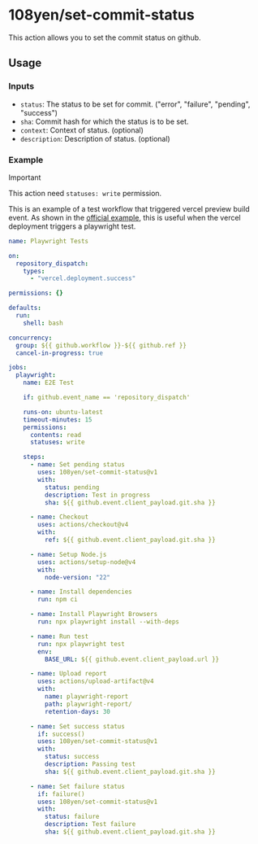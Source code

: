 # 108yen/set-commit-status

This action allows you to set the commit status on github.

## Usage

### Inputs

- `status`: The status to be set for commit. ("error", "failure", "pending", "success")
- `sha`: Commit hash for which the status is to be set.
- `context`: Context of status. (optional)
- `description`: Description of status. (optional)

### Example

> [!IMPORTANT]
> This action need `statuses: write` permission.

This is an example of a test workflow that triggered vercel preview build event.
As shown in the [official example](https://vercel.com/guides/how-can-i-run-end-to-end-tests-after-my-vercel-preview-deployment), this is useful when the vercel deployment triggers a playwright test.

```yml
name: Playwright Tests

on:
  repository_dispatch:
    types:
      - "vercel.deployment.success"

permissions: {}

defaults:
  run:
    shell: bash

concurrency:
  group: ${{ github.workflow }}-${{ github.ref }}
  cancel-in-progress: true

jobs:
  playwright:
    name: E2E Test

    if: github.event_name == 'repository_dispatch'

    runs-on: ubuntu-latest
    timeout-minutes: 15
    permissions:
      contents: read
      statuses: write

    steps:
      - name: Set pending status
        uses: 108yen/set-commit-status@v1
        with:
          status: pending
          description: Test in progress
          sha: ${{ github.event.client_payload.git.sha }}

      - name: Checkout
        uses: actions/checkout@v4
        with:
          ref: ${{ github.event.client_payload.git.sha }}

      - name: Setup Node.js
        uses: actions/setup-node@v4
        with:
          node-version: "22"

      - name: Install dependencies
        run: npm ci

      - name: Install Playwright Browsers
        run: npx playwright install --with-deps

      - name: Run test
        run: npx playwright test
        env:
          BASE_URL: ${{ github.event.client_payload.url }}

      - name: Upload report
        uses: actions/upload-artifact@v4
        with:
          name: playwright-report
          path: playwright-report/
          retention-days: 30

      - name: Set success status
        if: success()
        uses: 108yen/set-commit-status@v1
        with:
          status: success
          description: Passing test
          sha: ${{ github.event.client_payload.git.sha }}

      - name: Set failure status
        if: failure()
        uses: 108yen/set-commit-status@v1
        with:
          status: failure
          description: Test failure
          sha: ${{ github.event.client_payload.git.sha }}
```
